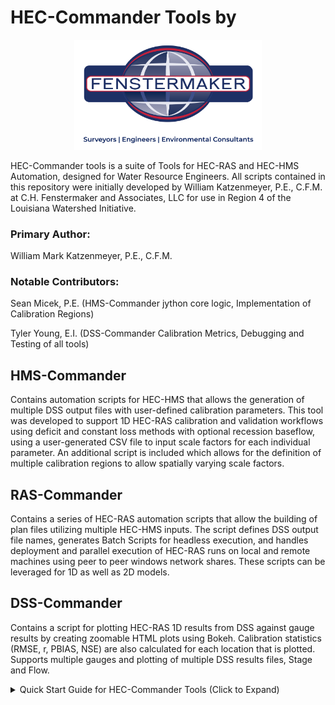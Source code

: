 # HEC-Commander Tools by
<p align="center">
    <img alt="Fenstermaker Logo" width="300" src="misc/fenstermaker-logo.png" />
</p>

HEC-Commander tools is a suite of Tools for HEC-RAS and HEC-HMS Automation, designed for Water Resource Engineers. All scripts contained in this repository were initially developed by William Katzenmeyer, P.E., C.F.M. at C.H. Fenstermaker and Associates, LLC for use in Region 4 of the Louisiana Watershed Initiative.   

### Primary Author:  
William Mark Katzenmeyer, P.E., C.F.M.

### Notable Contributors:
Sean Micek, P.E. (HMS-Commander jython core logic, Implementation of Calibration Regions)

Tyler Young, E.I. (DSS-Commander Calibration Metrics, Debugging and Testing of all tools)

## HMS-Commander 
Contains automation scripts for HEC-HMS that allows the generation of multiple DSS output files with user-defined calibration parameters. This tool was developed to support 1D HEC-RAS calibration and validation workflows using deficit and constant loss methods with optional recession baseflow, using a user-generated CSV file to input scale factors for each individual parameter. An additional script is included which allows for the definition of multiple calibration regions to allow spatially varying scale factors.

## RAS-Commander
Contains a series of HEC-RAS automation scripts that allow the building of plan files utilizing multiple HEC-HMS inputs. The script defines DSS output file names, generates Batch Scripts for headless execution, and handles deployment and parallel execution of HEC-RAS runs on local and remote machines using peer to peer windows network shares. These scripts can be leveraged for 1D as well as 2D models.

## DSS-Commander 
Contains a script for plotting HEC-RAS 1D results from DSS against gauge results by creating zoomable HTML plots using Bokeh. Calibration statistics (RMSE, r, PBIAS, NSE) are also calculated for each location that is plotted. Supports multiple gauges and plotting of multiple DSS results files, Stage and Flow.

<details>
<summary>Quick Start Guide for HEC-Commander Tools (Click to Expand)</summary>

*Quick Start Guide in PDF Format with screenshots: 
https://github.com/billk-FM/HEC-Commander/blob/main/Quick%20Start%20Guide%20for%20HEC-Commander.pdf

**Install Python using Anaconda Navigator**   
Download via **https://www.anaconda.com/**

Then, create a Python 3.11 Environment:

1. Open Anaconda Navigator  
2. Environments > Create   
3. Create Python 3.11 Environment  
4. Open a Terminal in the new environment  
5. Install Required Dependencies with this command:  

**Install Visual Studio Code (VSCode) + Jupyter and Python Extensions**   
Download via **https://code.visualstudio.com/Download**  

After installing, install the following Visual Studio Code Extensions (Ctrl+Shift+X):

- Jupyter  
- Python   
- Python Environment Manager

**Install Java Software Development Kit**
Download latest version via  **https://download.oracle.com/java/20/archive/jdk-20.0.1_windows-x64_bin.msi**
NOTE: For HEC-HMS 4.9, JDK version 20.0.1 must be installed.   

**Install Jython**
Download Jython Installer via **https://www.jython.org/download.html**
Install to the default location (C:\jython2.7.3)

**Create Local Windows File Share to Support Remote Execution**
1. Log into the remote machine
2. Create a folder (Example: C:\RASCommander_Run)
3. Right-click the folder and go to “Properties” 
4. Navigate to “Sharing” tab and click “Share”                             
5. Add read/write user permissions for each user or user group that will be executing runs remotely

Note: When setting up multiple machines for remote execution, ensure that each shared folder is placed at the same path on each machine, preferably outside of the user profile folders.  

Now your environment is set up to run scripts in the HEC-Commander repository! Other necessary files will be installed from within the Jupyter notebooks as needed.  

Contact your IT department or edit the script if you can't do the following:
- Create folders on your C:\ drive
- Log in to remote machines with Remote Desktop
- Create local file shares using Windows File Sharing

These are not absolutely required, but are highly recommended (or make edits to the script paths as needed to accommodate your setup). Without the creation of local file shares, remote execution is not possible without reconfiguring the script for using mapped, shared network

